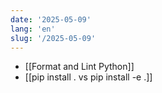 ```yaml
---
date: '2025-05-09'
lang: 'en'
slug: '/2025-05-09'
---
```


- [[Format and Lint Python]]
- [[pip install . vs pip install -e .]]
